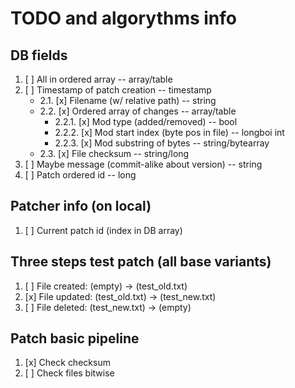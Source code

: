 # TODO and algorythms info

## DB fields

1. [ ] All in ordered array -- array/table
2. [ ] Timestamp of patch creation -- timestamp
   - 2.1. [x] Filename (w/ relative path) -- string
   - 2.2. [x] Ordered array of changes -- array/table
     - 2.2.1. [x] Mod type (added/removed) -- bool
     - 2.2.2. [x] Mod start index (byte pos in file) -- longboi int
     - 2.2.3. [x] Mod substring of bytes -- string/bytearray
   - 2.3. [x] File checksum -- string/long
3. [ ] Maybe message (commit-alike about version) -- string
4. [ ] Patch ordered id -- long

## Patcher info (on local)

1. [ ] Current patch id (index in DB array)

## Three steps test patch (all base variants)

1. [ ] File created: (empty) -> (test_old.txt)
2. [x] File updated: (test_old.txt) -> (test_new.txt)
3. [ ] File deleted: (test_new.txt) -> (empty)

## Patch basic pipeline

1. [x] Check checksum
2. [ ] Check files bitwise
